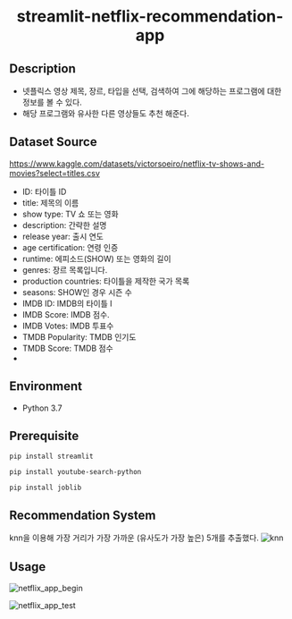<h1 align="center">streamlit-netflix-recommendation-app</h1>

## Description
- 넷플릭스 영상 제목, 장르, 타입을 선택, 검색하여 그에 해당하는 프로그램에 대한 정보를 볼 수 있다.
- 해당 프로그램와 유사한 다른 영상들도 추천 해준다.

## Dataset Source
https://www.kaggle.com/datasets/victorsoeiro/netflix-tv-shows-and-movies?select=titles.csv
 - ID:  타이틀 ID
 - title: 제목의 이름
 - show type: TV 쇼 또는 영화
 - description: 간략한 설명
 - release year: 출시 연도
 - age certification: 연령 인증
 - runtime: 에피소드(SHOW) 또는 영화의 길이
 - genres: 장르 목록입니다.
 - production countries: 타이틀을 제작한 국가 목록
 - seasons: SHOW인 경우 시즌 수
 - IMDB ID: IMDB의 타이틀 I
 - IMDB Score:  IMDB 점수.
 - IMDB Votes: IMDB 투표수
 - TMDB Popularity:  TMDB 인기도
 - TMDB Score:  TMDB 점수
 - 
##
## Environment
- Python 3.7

##
## Prerequisite

```
pip install streamlit
```

```
pip install youtube-search-python
```

```
pip install joblib
```

## Recommendation System
knn을 이용해 가장 거리가 가장 가까운 (유사도가 가장 높은) 5개를 추출했다.
![knn](https://user-images.githubusercontent.com/105832330/172280125-12d3f63b-3eea-48b3-ae72-bc94da8070c4.png)



## Usage
![netflix_app_begin](https://user-images.githubusercontent.com/105832330/172275238-ffbab2d0-c37a-4ca4-8ddf-ab2db13ece13.gif)

![netflix_app_test](https://user-images.githubusercontent.com/105832330/172278582-f52e660b-2491-492b-a061-2fd570e59677.gif)
